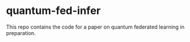 # quantum-fed-infer

This repo contains the code for a paper on quantum federated learning in preparation.

